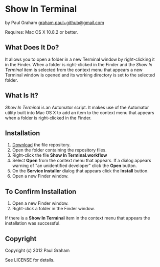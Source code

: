 # Show In Terminal #
by Paul Graham 
graham.paul+github@gmail.com

Requires: Mac OS X 10.8.2 or better.


## What Does It Do? ##

It allows you to open a folder in a new Terminal window by right-clicking it in the Finder. When a folder is right-clicked in the Finder and the _Show In Terminal_ item is selected from the context menu that appears a new Terminal window is opened and its working directory is set to the selected folder.


## What Is It? ##

*Show In Terminal* is an Automator script. It makes use of the Automator utility built into Mac OS X to add an item to the context menu that appears when a folder is right-clicked in the Finder.


## Installation ##

 1. [Download][zip] the file repository.
 2. Open the folder containing the repository files.
 3. Right-click the file __Show In Terminal.workflow__
 4. Select __Open__ from the context menu that appears. If a dialog appears warning of "an unidentified developer" click the __Open__ button.
 5. On the __Service Installer__ dialog that appears click the __Install__ button.
 6. Open a new Finder window.


## To Confirm Installation ##

 1. Open a new Finder window.
 2. Right-click a folder in the Finder window.

If there is a __Show In Terminal__ item in the context menu that appears the installation was successful.


## Copyright ##
Copyright (c) 2012 Paul Graham 

See LICENSE for details.

[zip]: https://github.com/PaulWGraham/Show-In-Terminal/archive/master.zip